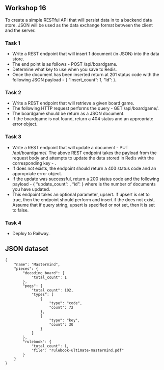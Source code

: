 ## Workshop 16
To create a simple RESTful API that will persist data in to a backend data store. JSON will be used as the data exchange format between the client and the server. <br>

### Task 1
- Write a REST endpoint that will insert 1 document (in JSON) into the data  store.
- The end point is as follows - POST /api/boardgame.
- Determine what key to use when you save to Redis.
- Once the document has been inserted return at 201 status code with the 
following JSON payload - { “insert_count”: 1, “id”: <Redis key> }.

### Task 2
- Write a REST endpoint that will retrieve a given board game.
- The following  HTTP request performs the query - GET /api/boardgame/<boardgame id>.
- The boardgame should be return as a JSON document. 
- If the boardgame is not found, return a 404 status and an appropriate error object.

### Task 3
- Write a REST endpoint that will update a document - PUT /api/boardgame/<boardgame id>. The above REST endpoint takes the payload from the request body and  attempts to update the data stored in Redis with the corresponding key - <boardgame id>.
- If <boardgame id> does not exists, the endpoint should return a 400 status 
code and an appropriate error object.
- If the update was successful, return a 200 status code and the following 
payload - { “update_count”: <count>, “id”: <Redis key> } where <count> is the number of documents you have updated.
- This endpoint takes an optional parameter, upsert. If upsert is set to 
true, then the endpoint should perform and insert if the <boardgame id> does not exist. Assume that if query string, upsert is specified or not set, then it is set to false.

### Task 4
- Deploy to Railway.

## JSON dataset
```
{
    "name": "Mastermind",
    "pieces": {
        "decoding_board": {
            "total_count": 1
        },
        "pegs": {
            "total_count": 102,
            "types": [
                {
                    "type": "code",
                    "count": 72
                },
                {
                    "type": "key",
                    "count": 30
                }
            ]
        },
        "rulebook": {
            "total_count": 1,
            "file": "rulebook-ultimate-mastermind.pdf"
        }
    }
}
```

